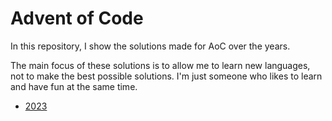 # Advent of Code
In this repository, I show the solutions made for AoC over the years.

The main focus of these solutions is to allow me to learn new languages, not to make the best possible solutions.
I'm just someone who likes to learn and have fun at the same time.

- [2023](./2023)

